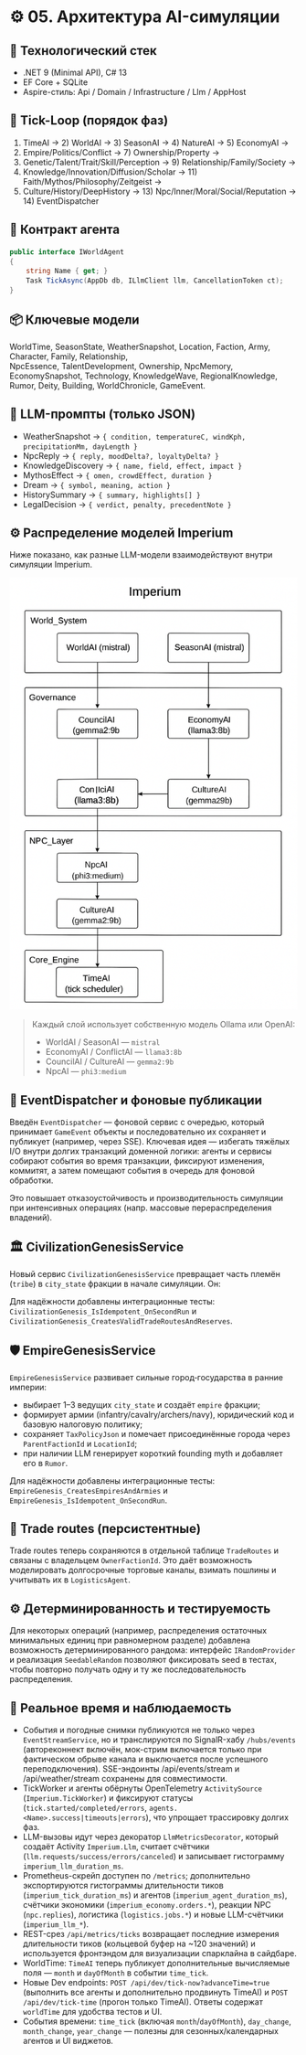 # ⚙️ 05. Архитектура AI-симуляции

## 🧱 Технологический стек
- .NET 9 (Minimal API), C# 13  
- EF Core + SQLite  
- Aspire-стиль: Api / Domain / Infrastructure / Llm / AppHost

## 🔁 Tick-Loop (порядок фаз)
1) TimeAI → 2) WorldAI → 3) SeasonAI → 4) NatureAI → 5) EconomyAI →  
6) Empire/Politics/Conflict → 7) Ownership/Property →  
8) Genetic/Talent/Trait/Skill/Perception → 9) Relationship/Family/Society →  
10) Knowledge/Innovation/Diffusion/Scholar → 11) Faith/Mythos/Philosophy/Zeitgeist →  
12) Culture/History/DeepHistory → 13) Npc/Inner/Moral/Social/Reputation → 14) EventDispatcher

## 🧩 Контракт агента
```csharp
public interface IWorldAgent
{
    string Name { get; }
    Task TickAsync(AppDb db, ILlmClient llm, CancellationToken ct);
}
```

## 📦 Ключевые модели
WorldTime, SeasonState, WeatherSnapshot, Location, Faction, Army, Character, Family, Relationship,  
NpcEssence, TalentDevelopment, Ownership, NpcMemory, EconomySnapshot, Technology, KnowledgeWave, RegionalKnowledge,  
Rumor, Deity, Building, WorldChronicle, GameEvent.

## 🤖 LLM-промпты (только JSON)
- WeatherSnapshot → `{ condition, temperatureC, windKph, precipitationMm, dayLength }`  
- NpcReply → `{ reply, moodDelta?, loyaltyDelta? }`  
- KnowledgeDiscovery → `{ name, field, effect, impact }`  
- MythosEffect → `{ omen, crowdEffect, duration }`  
- Dream → `{ symbol, meaning, action }`  
- HistorySummary → `{ summary, highlights[] }`  
- LegalDecision → `{ verdict, penalty, precedentNote }`


## ⚙️ Распределение моделей Imperium

Ниже показано, как разные LLM-модели взаимодействуют внутри симуляции Imperium.

![Схема распределения моделей Imperium](./A_flowchart_diagram_in_SVG_format_illustrates_the_.png)

> Каждый слой использует собственную модель Ollama или OpenAI:
> - WorldAI / SeasonAI — `mistral`
> - EconomyAI / ConflictAI — `llama3:8b`
> - CouncilAI / CultureAI — `gemma2:9b`
> - NpcAI — `phi3:medium`

## 🔔 EventDispatcher и фоновые публикации

Введён `EventDispatcher` — фоновой сервис с очередью, который принимает `GameEvent` объекты и последовательно их сохраняет и публикует (например, через SSE). Ключевая идея — избегать тяжёлых I/O внутри долгих транзакций доменной логики: агенты и сервисы собирают события во время транзакции, фиксируют изменения, коммитят, а затем помещают события в очередь для фоновой обработки.

Это повышает отказоустойчивость и производительность симуляции при интенсивных операциях (напр. массовые перераспределения владений).

## 🏛 CivilizationGenesisService

Новый сервис `CivilizationGenesisService` превращает часть племён (`tribe`) в `city_state` фракции в начале симуляции. Он:

Для надёжности добавлены интеграционные тесты: `CivilizationGenesis_IsIdempotent_OnSecondRun` и `CivilizationGenesis_CreatesValidTradeRoutesAndReserves`.


## 🛡 EmpireGenesisService

`EmpireGenesisService` развивает сильные город‑государства в ранние империи:
- выбирает 1–3 ведущих `city_state` и создаёт `empire` фракции;
- формирует армии (infantry/cavalry/archers/navy), юридический код и базовую налоговую политику;
- сохраняет `TaxPolicyJson` и помечает присоединённые города через `ParentFactionId` и `LocationId`;
- при наличии LLM генерирует короткий founding myth и добавляет его в `Rumor`.

Для надёжности добавлены интеграционные тесты: `EmpireGenesis_CreatesEmpiresAndArmies` и `EmpireGenesis_IsIdempotent_OnSecondRun`.

## 🚚 Trade routes (персистентные)

Trade routes теперь сохраняются в отдельной таблице `TradeRoutes` и связаны с владельцем `OwnerFactionId`. Это даёт возможность моделировать долгосрочные торговые каналы, взимать пошлины и учитывать их в `LogisticsAgent`.
## ⚙️ Детерминированность и тестируемость

Для некоторых операций (например, распределения остаточных минимальных единиц при равномерном разделе) добавлена возможность детерминированного рандома: интерфейс `IRandomProvider` и реализация `SeedableRandom` позволяют фиксировать seed в тестах, чтобы повторно получать одну и ту же последовательность распределения.

## 📡 Реальное время и наблюдаемость

- События и погодные снимки публикуются не только через `EventStreamService`, но и транслируются по SignalR-хабу `/hubs/events` (автореконнект включён, мок-стрим включается только при фактическом обрыве канала и выключается после успешного переподключения). SSE-эндоинты /api/events/stream и /api/weather/stream сохранены для совместимости.
- TickWorker и агенты обёрнуты OpenTelemetry `ActivitySource` (`Imperium.TickWorker`) и фиксируют статусы (`tick.started/completed/errors`, `agents.<Name>.success|timeouts|errors`), что упрощает трассировку долгих фаз.
- LLM-вызовы идут через декоратор `LlmMetricsDecorator`, который создаёт Activity `Imperium.Llm`, считает счётчики (`llm.requests/success/errors/canceled`) и записывает гистограмму `imperium_llm_duration_ms`.
- Prometheus-скрейп доступен по `/metrics`; дополнительно экспортируются гистограммы длительности тиков (`imperium_tick_duration_ms`) и агентов (`imperium_agent_duration_ms`), счётчики экономики (`imperium_economy.orders.*`), реакции NPC (`npc.replies`), логистика (`logistics.jobs.*`) и новые LLM-счётчики (`imperium_llm_*`).
- REST-срез `/api/metrics/ticks` возвращает последние измерения длительности тиков (кольцевой буфер на ~120 значений) и используется фронтэндом для визуализации спарклайна в сайдбаре.
- WorldTime: `TimeAI` теперь публикует дополнительные вычисляемые поля — `month` и `dayOfMonth` в событии `time_tick`.
- Новые Dev endpoints: `POST /api/dev/tick-now?advanceTime=true` (выполнить все агенты и дополнительно продвинуть TimeAI) и `POST /api/dev/tick-time` (прогон только TimeAI). Ответы содержат `worldTime` для удобства тестов и UI.
- События времени: `time_tick` (включая `month`/`dayOfMonth`), `day_change`, `month_change`, `year_change` — полезны для сезонных/календарных агентов и UI виджетов.

